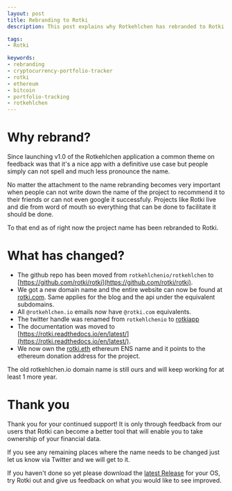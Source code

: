 ```yaml
---
layout: post
title: Rebranding to Rotki
description: This post explains why Rotkehlchen has rebranded to Rotki, what was the motivation behind the renaming and what has changed.

tags:
- Rotki

keywords:
- rebranding
- cryptocurrency-portfolio-tracker
- rotki
- ethereum
- bitcoin
- portfolio-tracking
- rotkehlchen
---
```



# Why rebrand?

Since launching v1.0 of the Rotkehlchen application a common theme on feedback was that it's a nice app with a definitive use case but people simply can not spell and much less pronounce the name.

No matter the attachment to the name rebranding becomes very important when people can not write down the name of the project to recommend it to their friends or can not even google it successfuly. Projects like Rotki live and die from word of mouth so everything that can be done to facilitate it should be done.

To that end as of right now the project name has been rebranded to Rotki.

# What has changed?

- The github repo has been moved from ``rotkehlchenio/rotkehlchen`` to [https://github.com/rotki/rotki](https://github.com/rotki/rotki).
- We got a new domain name and the entire website can now be found at [rotki.com](https://rotki.com/). Same applies for the blog and the api under the equivalent subdomains.
- All ``@rotkehlchen.io`` emails now have ``@rotki.com`` equivalents.
- The twitter handle was renamed from ``rotkehlchenio`` to [rotkiapp](https://twitter.com/rotkiapp)
- The documentation was moved to [https://rotki.readthedocs.io/en/latest/](https://rotki.readthedocs.io/en/latest/).
- We now own the [rotki.eth](https://twitter.com/LefterisJP/status/1194273848994254848) ethereum ENS name and it points to the ethereum donation address for the project.

The old rotkehlchen.io domain name is still ours and will keep working for at least 1 more year.

# Thank you

Thank you for your continued support! It is only through feedback from our users that Rotki can become a better tool that will enable you to take ownership of your financial data.

If you see any remaining places where the name needs to be changed just let us know via Twitter and we will get to it.

If you haven't done so yet please download the [latest Release](https://github.com/rotki/rotki/releases) for your OS, try Rotki out and give us feedback on what you would like to see improved.
